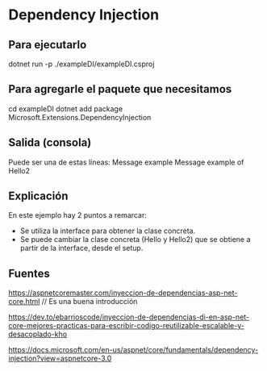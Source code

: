 # Dependency Injection

## Para ejecutarlo

dotnet run -p ./exampleDI/exampleDI.csproj

## Para agregarle el paquete que necesitamos

cd exampleDI
dotnet add package Microsoft.Extensions.DependencyInjection

## Salida (consola)

Puede ser una de estas líneas:
Message example
Message example of Hello2

## Explicación

En este ejemplo hay 2 puntos a remarcar:
- Se utiliza la interface para obtener la clase concreta.
- Se puede cambiar la clase concreta (Hello y Hello2) que se obtiene a partir de la interface, desde el setup.

## Fuentes

https://aspnetcoremaster.com/inyeccion-de-dependencias-asp-net-core.html // Es una buena introducción

https://dev.to/ebarrioscode/inyeccion-de-dependencias-di-en-asp-net-core-mejores-practicas-para-escribir-codigo-reutilizable-escalable-y-desacoplado-kho

https://docs.microsoft.com/en-us/aspnet/core/fundamentals/dependency-injection?view=aspnetcore-3.0